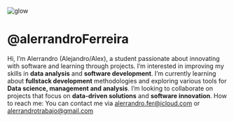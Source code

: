 ![glow](https://github.com/user-attachments/assets/44b0372a-d6b8-40c3-8fa7-c0c3b67e457a)

#  @alerrandroFerreira
Hi, I’m Alerrandro (Alejandro/Alex), a student passionate about innovating with software and learning through projects.
I’m interested in improving my skills in **data analysis** and **software development**.
I’m currently learning about **fullstack development** methodologies and exploring various tools for **Data science, management and analysis**.
I’m looking to collaborate on projects that focus on **data-driven solutions** and **software innovation**.
How to reach me: You can contact me via alerrandro.fer@icloud.com or alerrandrotrabajo@gmail.com
